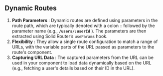 ## Dynamic Routes


1. **Path Parameters** : Dynamic routes are defined using parameters in the route path, which are typically denoted with a colon **`:`** followed by the parameter name (e.g.,  **`/users/:userId`** ). The parameters are then extracted using Solid Router’s `useParams` hook.
2. **Flexibility** : They allow a single route configuration to match a range of URLs, with the variable parts of the URL passed as parameters to the route's component.
3. **Capturing URL Data** : The captured parameters from the URL can be used in your component to load data dynamically based on the URL (e.g., fetching a user's details based on their ID in the URL).
